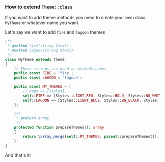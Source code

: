 ### How to extend `Theme::class`
If you want to add theme methods you need to create your own class `MyTheme` or whatever name you want.

Let's say we want to add `fire` and `lagoon` themes
```php
/**
 * @method fire(string $text)
 * @method lagoon(string $text)
 */
class MyTheme extends Theme
{
    // These strings are used as methods names
    public const FIRE = 'fire';
    public const LAGOON = 'lagoon';

    public const MY_THEMES = [
        // name => [styles],
        self::FIRE => [Styles::LIGHT_RED, Styles::BOLD, Styles::BG_WHITE, Styles::ITALIC],
        self::LAGOON => [Styles::LIGHT_BLUE, Styles::BG_BLACK, Styles::UNDERLINE],
    ];

    /**
     * @return array
     */
    protected function prepareThemes(): array
    {
        return \array_merge(self::MY_THEMES, parent::prepareThemes());
    }
}
```

And that's it! 